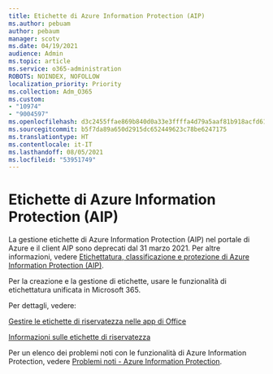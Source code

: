 ```yaml
---
title: Etichette di Azure Information Protection (AIP)
ms.author: pebuam
author: pebaum
manager: scotv
ms.date: 04/19/2021
audience: Admin
ms.topic: article
ms.service: o365-administration
ROBOTS: NOINDEX, NOFOLLOW
localization_priority: Priority
ms.collection: Adm_O365
ms.custom:
- "10974"
- "9004597"
ms.openlocfilehash: d3c2455ffae869b840d0a33e3ffffa4d79a5aaf81b918acfd6122c3b4ec03712
ms.sourcegitcommit: b5f7da89a650d2915dc652449623c78be6247175
ms.translationtype: HT
ms.contentlocale: it-IT
ms.lasthandoff: 08/05/2021
ms.locfileid: "53951749"
---
```

# <a name="azure-information-protection-aip-labels"></a>Etichette di Azure Information Protection (AIP)

La gestione etichette di Azure Information Protection (AIP) nel portale di Azure e il client AIP sono deprecati dal 31 marzo 2021. Per altre informazioni, vedere [Etichettatura, classificazione e protezione di Azure Information Protection (AIP)](https://docs.microsoft.com/azure/information-protection/aip-classification-and-protection).

Per la creazione e la gestione di etichette, usare le funzionalità di etichettatura unificata in Microsoft 365. 

Per dettagli, vedere:

[Gestire le etichette di riservatezza nelle app di Office](https://docs.microsoft.com/microsoft-365/compliance/sensitivity-labels-office-apps)

[Informazioni sulle etichette di riservatezza](https://docs.microsoft.com/microsoft-365/compliance/sensitivity-labels)

Per un elenco dei problemi noti con le funzionalità di Azure Information Protection, vedere [Problemi noti - Azure Information Protection](https://docs.microsoft.com/azure/information-protection/known-issues).